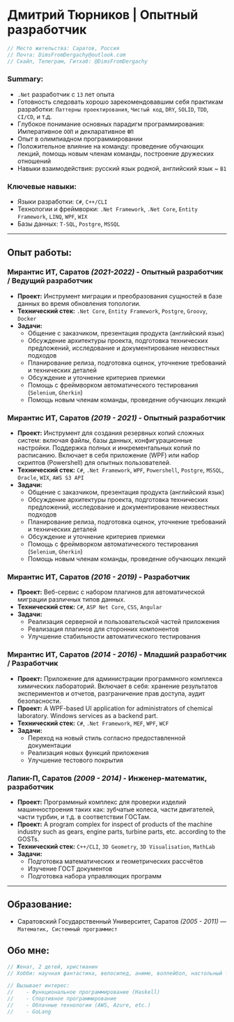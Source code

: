 # Дмитрий Тюрников | Опытный разработчик

``` csharp
// Место жительства: Саратов, Россия
// Почта: DimsFromDergachy@outlook.com
// Скайп, Телеграм, Гитхаб: @DimsFromDergachy
```

### Summary:

* `.Net` разработчик с `13` лет опыта
* Готовность следовать хорошо зарекомендовавшим себя практикам разработки: `Паттерны проектирования`, `Чистый код`, `DRY`, `SOLID`, `TDD`, `CI/CD`, и т.д.
* Глубокое понимание основных парадигм программирования: Императивное `ООП` и декларативное `ФП`
* Опыт в олимпиадном программировании
* Положительное влияние на команду: проведение обучающих лекций, помощь новым членам команды, построение дружеских отношений
* Навыки взаимодействия: русский язык родной, английский язык ~ `B1`

### Ключевые навыки:
* Языки разработки: `C#`, `C++/CLI`
* Технологии и фреймворки: `.Net Framework`, `.Net Core`, `Entity Framework`, `LINQ`, `WPF`, `WIX`
* Базы данных: `T-SQL`, `Postgre`, `MSSQL`

---
## Опыт работы:
### Мирантис ИТ, Саратов _(2021-2022)_ - Опытный разработчик / Ведущий разработчик

- **Проект:** Инструмент миграции и преобразования сущностей в базе данных во время обновления топологии.
- **Технический стек:** `.Net Core`, `Entity Framework`, `Postgre`, `Groovy`, `Docker`
- **Задачи:**
    * Общение с заказчиком, презентация продукта (английский язык)
    * Обсуждение архитектуры проекта, подготовка технических предложений, исследование и документирование неизвестных подходов
    * Планирование релиза, подготовка оценок, уточнение требований и технических деталей
    * Обсуждение и уточнение критериев приемки
    * Помощь с фреймворком автоматического тестирования (`Selenium`, `Gherkin`)
    * Помощь новым членам команды, проведение обучающих лекций

### Мирантис ИТ, Саратов _(2019 - 2021)_ - Опытный разработчик

- **Проект:** Инструмент для создания резервных копий сложных систем: включая файлы, базы данных, конфигурационные настройки. Поддержка полных и инкрементальных копий по расписанию. Включает в себя приложение (WPF) или набор скриптов (Powershell) для опытных пользователей.
- **Технический стек:** `C#`, `.Net Framework`, `WPF`, `Powershell`, `Postgre`, `MSSQL`, `Oracle`, `WIX`, `AWS S3 API`
- **Задачи:**
    * Общение с заказчиком, презентация продукта (английский язык)
    * Обсуждение архитектуры проекта, подготовка технических предложений, исследование и документирование неизвестных подходов
    * Планирование релиза, подготовка оценок, уточнение требований и технических деталей
    * Обсуждение и уточнение критериев приемки
    * Помощь с фреймворком автоматического тестирования (`Selenium`, `Gherkin`)
    * Помощь новым членам команды, проведение обучающих лекций

### Мирантис ИТ, Саратов _(2016 - 2019)_ - Разработчик

- **Проект:** Веб-сервис с набором плагинов для автоматической миграции различных типов данных.
- **Технический стек:** `C#`, `ASP Net Core`, `CSS`, `Angular`
- **Задачи:**
    * Реализация серверной и пользовательской частей приложения
    * Реализация плагинов для сторонних компонентов
    * Улучшение стабильности автоматического тестирования

### Мирантис ИТ, Саратов _(2014 - 2016)_ - Младший разработчик / Разработчик

- **Проект:** Приложение для администрации программного комплекса химических лабораторий. Включает в себя: хранение результатов экспериментов и отчетов, разграничение прав доступа, аудит безопасности.
- **Проект:** A WPF-based UI application for administrators of chemical laboratory. Windows services as a backend part.
- **Технический стек:** `C#`, `.Net Framework`, `MEF`, `WPF`, `WCF`
- **Задачи:**
    * Переход на новый стиль согласно предоставленной документации
    * Реализация новых функций приложения
    * Улучшение тестового покрытия

### Лапик-П, Саратов _(2009 - 2014)_ - Инженер-математик, разработчик

- **Проект:** Программный комплекс для проверки изделий машинностроения таких как: зубчатые колеса, части двигателей, части турбин, и т.д. в соответствии ГОСТам.
- **Проект:** A program complex for inspect of products of the machine industry such as gears, engine parts, turbine parts, etc. according to the GOSTs.
- **Технический стек:** `C++/CLI`, `3D Geometry`, `3D Visualisation`, `MathLab`
- **Задачи:**
    * Подготовка математических и геометрических рассчётов
    * Изучение ГОСТ документов
    * Подготовка набора управляющих программ

---
## Образование:
* Саратовский Государственный Университет, Саратов _(2005 - 2011)_ — `Математик, Системный программист`

## Обо мне:
``` csharp
// Женат, 2 детей, христианин
// Хобби: научная фантастика, велосипед, аниме, воллейбол, настольный теннис, настольный футбол, шахматы

// Вызывает интерес:
//    - Функциональное программирование (Haskell)
//    - Спортивное программирование
//    - Облачные технологии (AWS, Azure, etc.)
//    - GoLang
```

